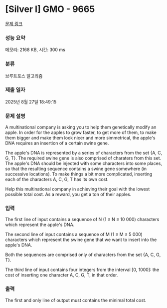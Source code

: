 # [Silver I] GMO - 9665 

[문제 링크](https://www.acmicpc.net/problem/9665) 

### 성능 요약

메모리: 2168 KB, 시간: 300 ms

### 분류

브루트포스 알고리즘

### 제출 일자

2025년 8월 27일 18:49:15

### 문제 설명

<p>A multinational company is asking you to help them genetically modify an apple. In order for the apples to grow faster, to get more of them, to make them bigger and make them look nicer and more simmetrical, the apple's DNA requires an insertion of a certain swine gene. </p>

<p>The apple's DNA is represented by a series of characters from the set {A, C, G, T}. The required swine gene is also comprised of charaters from this set. The apple's DNA should be injected with some characters into some places, so that the resulting sequence contains a swine gene somewhere (in successive locations). To make things a bit more complicated, inserting each of the characters A, C, G, T has its own cost.</p>

<p>Help this multinational company in achieving their goal with the lowest possible total cost. As a reward, you get a ton of their apples. </p>

### 입력 

 <p>The first line of input contains a sequence of N (1 ≤ N ≤ 10 000) characters which represent the apple's DNA. </p>

<p>The second line of input contains a sequence of M (1 ≤ M ≤ 5 000) characters which represent the swine gene that we want to insert into the apple's DNA. </p>

<p>Both the sequences are comprised only of characters from the set {A, C, G, T}. </p>

<p>The third line of input contains four integers from the interval [0, 1000]: the cost of inserting one character A, C, G, T, in that order. </p>

### 출력 

 <p>The first and only line of output must contains the minimal total cost. </p>

